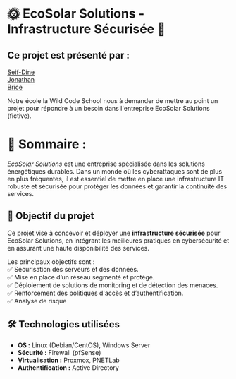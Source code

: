 # 🌞 EcoSolar Solutions - Infrastructure Sécurisée 🔐 

## Ce projet est présenté par :

[Seif-Dine](https://github.com/Azouka)
<br>[Jonathan](https://github.com/Tropa-001)
<br>[Brice](https://github.com/bbrice28)

 Notre école la Wild Code School nous à demander de mettre au point un projet pour répondre à un besoin dans l'entreprise EcoSolar Solutions (fictive). 
 
 # 📌 Sommaire :

*EcoSolar Solutions* est une entreprise spécialisée dans les solutions énergétiques durables. 
Dans un monde où les cyberattaques sont de plus en plus fréquentes, il est essentiel de mettre en place une infrastructure IT robuste et sécurisée pour protéger les données et garantir la continuité des services.  

## 🎯 Objectif du projet  
Ce projet vise à concevoir et déployer une **infrastructure sécurisée** pour EcoSolar Solutions, en intégrant les meilleures pratiques en cybersécurité et en assurant une haute disponibilité des services.  

Les principaux objectifs sont :  
✅ Sécurisation des serveurs et des données.  
✅ Mise en place d’un réseau segmenté et protégé.  
✅ Déploiement de solutions de monitoring et de détection des menaces.  
✅ Renforcement des politiques d'accès et d’authentification.  
✅ Analyse de risque

## 🛠️ Technologies utilisées  
- **OS :** Linux (Debian/CentOS), Windows Server 
- **Sécurité :** Firewall (pfSense)
- **Virtualisation :** Proxmox, PNETLab  
- **Authentification :** Active Directory  
